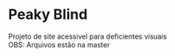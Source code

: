 # Peaky Blind
Projeto de site acessivel para deficientes visuais </br>
OBS: Arquivos estão na master </br>

<img src="">
